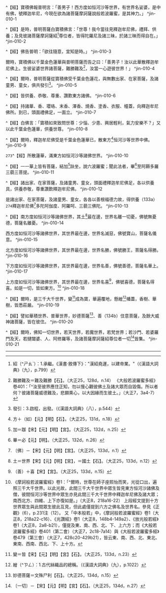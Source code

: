 ^【經】寶積佛報普明言：「善男子！西方度如恒河沙等世界，有世界名娑婆，是中有佛，號釋迦牟尼，今現在欲為諸菩薩摩訶薩說般若波羅蜜，是其神力。」 ^jin-010-1

^【經】是時，普明菩薩白寶積佛言：「世尊！我今當往見釋迦牟尼佛，禮拜、供養；及見彼諸菩薩摩訶薩紹[^18]尊位者，皆得陀羅尼及諸三昧，於諸三昧而得自在。」 ^jin-010-2

^【經】佛告普明：「欲往隨意，宜知是時。」 ^jin-010-3

爾時，寶積佛以千葉金色蓮華與普明菩薩而告之曰：「善男子！汝以此華散釋迦牟尼佛上。生彼娑婆世界諸菩薩，難勝難及[^26]，汝當一心遊彼世界！」 ^jin-010-4

^【經】爾時，普明菩薩從寶積佛受千葉金色蓮花，與無數出家、在家菩薩，及諸童男、童女，俱共發引[^56]。 ^jin-010-5

^【經】皆供養、恭敬、尊重、讚歎東方諸佛。 ^jin-010-6

^【經】持諸華、香、瓔珞、末香、澤香、燒香、塗香、衣服、幢蓋，向釋迦牟尼佛所。到已，頭面禮佛足，一面立。 ^jin-010-7

^【經】白佛言：「寶積如來致問世尊：少惱、少患、興居輕利，氣力安樂不？」又以此千葉金色蓮華，供養世尊。 ^jin-010-8

^【經】爾時，釋迦牟尼佛受是千葉金色蓮華已，散東方[^88]恒河沙等世界中佛。 ^jin-010-9

`273`^【經】所散蓮華，滿東方如恒河沙等諸佛世界。 ^jin-010-10

^【經】一一華上皆有菩薩，結加[^106]趺坐，說六波羅蜜；聞此法者，畢[^107]至阿耨多羅三藐三菩提。 ^jin-010-11

^【經】諸出家、在家菩薩，及諸童男、童女，頭面禮釋迦牟尼佛足，各以供養具，供養恭敬，尊重讚歎釋迦牟尼佛。 ^jin-010-12

是諸出家、在家菩薩，及諸童男、童女，各各以善根福德力故，得供養（133a）`274`釋迦牟尼佛[^111]多陀阿伽度、阿羅呵、三藐三佛陀。 ^jin-010-13

^【經】南方度如恒河沙等諸佛世界，其土[^125]最在邊，世界名離一切憂，佛號無憂德，菩薩名離憂。 ^jin-010-14

西方度如恒河沙等諸佛世界，其世界最在邊，世界名滅惡，佛號寶山，菩薩名儀意。 ^jin-010-15

北方度如恒河沙等諸佛世界，其世界最在邊，世界名勝，佛號勝王，菩薩名得勝。 ^jin-010-16

下方度如恒河沙等諸佛世界，其世界最在邊，世界名善，佛號善德，菩薩名華上。 ^jin-010-17

上方度如恒河沙等諸佛世界，其世界最在邊，世界名喜[^126]，佛號喜德，菩薩名得喜。如是一切，皆如東方。[^127] ^jin-010-18

^【經】爾時，是三千大千世界，變[^134]成為寶，華遍覆地，懸繒[^135]幡蓋，香樹、華樹，皆悉莊嚴。 ^jin-010-19

^【經】譬如華積世界、普華世界，妙德菩薩[^148]、善（134b）住意菩薩，及餘大威神諸菩薩，皆在彼住。 ^jin-010-20

^【經】爾時，佛知一切世界，若天世界，若魔世界，若梵世界；若沙門、若婆羅門及天，若揵闥婆、人、阿修羅等，及諸菩薩摩訶薩紹尊位者一切[^157]皆集。 ^jin-010-21

---

[^1]: 如來說法：以慈悲風來，心動，散身無數化眾生。 佛實不動，先福因緣，身遍出聲應物如響，身毛孔中自然有聲隨心說法，佛無憶想亦無分別。 （印順法師，《大智度論筆記》〔C021〕pp.221-222）
[^2]: 《翻梵語》卷9：「隨藍風（應云毘藍婆亦云毘藍，譯曰迅猛）。」（大正54，1046a2）
[^3]: 邊＝遍【宋】【元】。（大正25，127d，n.23）
[^4]: 「應物如響」即響應。 響應：1.回聲相應。（《漢語大詞典》（十二），p.665）
[^5]: 音樂＝醫藥【宋】【元】【明】【宮】。（大正25，127d，n.25）
[^6]: 恣（ㄗˋ）：2.聽任，任憑。3.滿足，盡情。4.高興，得意。（《漢語大詞典》（七），p.505）
[^7]: 參見《大寶積經》卷10〈3-3 密跡金剛力士會〉（大正11，53b5-59b23）。
[^8]: 至＝去【宋】【元】【明】【宮】。（大正25，127d，n.27）
[^9]: 息：10.停止，停息。（《漢語大詞典》（七），p.501）
[^10]: 土＝界【宋】【元】【明】【宮】。（大正25，127d，n.30）
[^11]: 度伽略子＝伽路子度【宋】【元】【明】【宮】【石】。（大正25，127d，n.31） 案：目度伽略子：即大目犍連或目連。
[^12]: 目連尋求佛聲。（印順法師，《大智度論筆記》〔I024〕p.436）
[^13]: 如＝汝【宋】【元】【明】【宮】。（大正25，128d，n.1）
[^14]: 曰＝日【元】【明】。（大正25，128d，n.2）《大正藏》原作「曰」，今依【元】【明】作「日」。
[^15]: 成壞＝威德【宋】【元】【明】【宮】。（大正25，128d，n.4）
[^16]: 破＝壞【宋】【元】【明】【宮】。（大正25，128d，n.5）
[^17]: 不壞因緣法相。（印順法師，《大智度論筆記》〔C016〕p.214）
[^18]: 紹（^ㄕㄠˋ）：1.承繼。《漢書‧敘傳下》："漢紹堯運，以建帝業。"（《漢語大詞典》（九），p.799）
[^19]: 菩薩三事無厭。（印順法師，《大智度論筆記》〔C021〕p.222）
[^20]: 消：15.通"銷"。熔化。（《漢語大詞典》（五），p.1199） 蘇：15.用同"酥"。酥油。10.引申為下垂之物。（《漢語大詞典》（九），p.618）
[^21]: 手居士三事無厭。（印順法師，《大智度論筆記》〔I024〕p.436） 參見《雜阿含經》卷22（594經）（大正2，159a）。
[^22]: 參見釋厚觀、郭忠生合編，〈《大智度論》之本文相互索引〉，《正觀》（6），p.30：《大智度論》卷5（大正25，95c1-97a24）。
[^23]: 參見［西晉］竺法護，《諸佛要集經》卷下（大正17，765c21-766c15）。
[^24]: 文殊不能出女人之定。（印順法師，《大智度論筆記》〔I024〕p.436）
[^25]: 諸＝棄諸蓋【宋】【元】【明】【宮】【石】。（大正25，128d，n.12）
[^26]: 難勝難及＝難及難勝【石】。（大正25，128d，n.14） 《大般若波羅蜜多經》卷401：「^汝至彼界應住正知，勿以慢心觀彼佛土及諸大眾而自毀傷。所以者何？彼諸菩薩威德難及，悲願熏心，以大因緣而生彼土。」（大正7，3a4-7）
[^27]: 信：9.符契，憑證。（《漢語大詞典》（一），p.1414）
[^28]: 贈遺：贈送，贈給。亦指贈送的財物。（《漢語大詞典》（十），p.301）
[^29]: 諸佛以法為師。實相。（印順法師，《大智度論筆記》〔C021〕p.222）
[^30]: 絍＝袵【宋】【元】【明】【宮】。（大正25，129d，n.1） 絍：同"紝"。《集韻‧沁韻》："紝，亦書作絍"（《漢語大字典》（六），p.3394） 紝（^ㄖㄣˋ）：1.織布帛的絲縷。2.紡織。3.以線穿針。（《漢語大詞典》（九），p.763）
[^31]: 〔針〕－【宋】【元】【明】【宮】【石】。（大正25，129d，n.2）
[^32]: 佛為盲比丘袵針。（印順法師，《大智度論筆記》〔I024〕p.436）
[^33]: 恩＝因【元】【明】。（大正25，129d，n.3）
[^34]: 令＝今【宋】【元】【明】【宮】。（大正25，129d，n.4）
[^35]: 《撰集百緣經》卷4（大正4，218a23-b6），另參見《大智度論》卷26（大正25，249b7-19）。
[^36]: 伎（^ㄐㄧˋ）：4.音樂，樂舞。5.指散樂雜戲。6.古代指百戲雜技藝人。（《漢語大詞典》（一），p.1178）
[^37]: 翁＝公【宋】【元】【明】【宮】【石】。（大正25，129d，n.6）
[^38]: 甚深：佛無甚深，甚深之稱出自凡人。（印順法師，《大智度論筆記》〔C021〕p.222）
[^39]: 正＝止【元】【明】。（大正25，129d，n.15）
[^40]: 參見《佛說華手經》卷1：「^一寶嚴佛以眾蓮華與網明言：汝以是華供養彼佛，並稱我意致敬問訊，少惱少病起居輕利氣力安耶？」（大正16，130b17-19）
[^41]: 蓮華有三種。（印順法師，《大智度論筆記》〔C019〕p219）
[^42]: 唯＝雖【宋】【元】【明】【宮】。（大正25，129d，n.19）
[^43]: 參見《正觀》（6），p.30：《大智度論》卷8（大正25，115c-116a）。
[^44]: 手自＝自手【宋】【元】【明】【宮】。（大正25，129d，n.21）
[^45]: 優＝憂【宋】【元】【明】【宮】【石】。（大正25，129d，n.25）
[^46]: 小＝少【元】【明】。（大正25，129d，n.26）
[^47]: 詳審：1.安詳慎重。《漢書‧霍光傳》："光為人沈靜詳審。"（《漢語大詞典》（十一），p.207）
[^48]: 儀＝貌【宋】【元】【明】【宮】，＝狠【石】。（大正25，129d，n.27）
[^49]: 優波毱見老尼問佛威儀。（印順法師，《大智度論筆記》〔I024〕p.436）
[^50]: 林＝床【宋】【元】【明】【宮】【石】。（大正25，129d，n.28）
[^51]: 知＝如【宋】【元】【明】【宮】。（大正25，129d，n.29）
[^52]: 脂灰：以油脂和石灰，猶今油灰之類。（《漢語大詞典》（六），p.1249）
[^53]: 瑩（^ㄧㄥˊ）：5.使明潔。（《漢語大詞典》（四），p.627） 瑩澈：亦作"瑩徹"。2.淨化，使明潔。（《漢語大詞典》（四），p.628）
[^54]: 任：1.擔荷，負載。（《漢語大詞典》（一），p.1196）
[^55]: 釋尊宿昔功德具足而不成佛方便度生。（印順法師，《大智度論筆記》〔I024〕p.436）
[^56]: 發引：3.啟程，出發。（《漢語大詞典》（八），p.544）
[^57]: 自致：7.自至其處。（《漢語大詞典》（八），p.1323）
[^58]: 翼從：輔翼隨從。（《漢語大詞典》（九），p.679）
[^59]: 在＝居【宋】【元】【明】【宮】【石】。（大正25，130d，n.6）
[^60]: （見）＋此【宋】【元】【明】【宮】【石】。（大正25，130d，n.8）
[^61]: 佛法：普被不擇大小貴賤。（印順法師，《大智度論筆記》〔C008〕p.196）
[^62]: 訖（^ㄑㄧˋ）：2.窮盡。（《漢語大詞典》（十一），p.46）
[^63]: 菩薩供養法，身入禪定，其身直進，從其身邊出無量身，化諸供物滿諸佛世界。（印順法師，《大智度論筆記》〔D030〕p.279）
[^64]: 參見《妙法蓮華經》卷6〈23 藥王菩薩本事品〉（大正9，53a4-53b18）。
[^65]: 城＝財【宋】【元】【明】【宮】【石】。（大正25，130d，n.12）
[^66]: 藥王燃身供佛。（印順法師，《大智度論筆記》〔I024〕p.436）
[^67]: 參見《四分律》卷59：「^佛告言：年少客比丘應以五法禮上座舊比丘──應偏露右肩，脫革屣，右膝著地，捉上座兩足，言：大德我和南，是為五法。年少舊比丘禮客上座比丘亦如是。」（大正22，1007a16-19） 《大智度論》卷100：「^禮有三種：一者口禮，二者屈膝頭不至地，三者頭至地，是為上禮；人之一身頭為最上，足為最下，以頭禮足恭敬之至。」（大正25，751a24-27）
[^68]: 五眾：比丘、比丘尼、式叉摩那、沙彌、沙彌尼。
[^69]: 方：42.副詞。卻，反而。表示語氣轉折。（《漢語大詞典》（六），p.1549）
[^70]: 參見《十誦律》卷1（大正23，3b），《四分律》卷1（大正22，572b6-c4），《根本說一切有部毘奈耶》卷2（大正23，635c24-636b3）。
[^71]: 而＋（故）【宋】【元】【明】。（大正25，131d，n.4）
[^72]: 佛破達貳迦赤色瓦窟。（印順法師，《大智度論筆記》〔I024〕p.436）
[^73]: 等力＝力等【宋】【元】【明】【宮】。（大正25，131d，n.5）
[^74]: 佛佛平等。身土或異，智慧神力俱等。（印順法師，《大智度論筆記》〔C021〕p.222）
[^75]: 塠壓＝推壓【宋】【元】【明】【宮】，＝推押【石】。（大正25，131d，n.7）
[^76]: 疽（^ㄐㄩ）：中醫指局部皮膚腫脹堅硬的毒瘡。（《漢語大詞典》（八），p.296）
[^77]: 可＋（得）【宋】【元】【明】【宮】【石】。（大正25，131d，n.9）
[^78]: 〔故〕－【宋】【元】【明】【宮】。（大正25，131d，n.10）
[^79]: 〔威〕－【宋】【元】【明】【宮】。（大正25，131d，n.11）
[^80]: 興居：指日常生活，猶言起居。（《漢語大詞典》（二），p.166）
[^81]: 輕利：1.輕快。（《漢語大詞典》（九），p.1261）
[^82]: 氣力：1.體力，力氣。（《漢語大詞典》（六），p.1025）
[^83]: 病＝患【宋】【元】【明】【宮】。（大正25，131d，n.13）
[^84]: 一一＝二【宋】【元】【明】【宮】【石】。（大正25，131d，n.16）
[^85]: 佛身：神通變化身，父母生身。（印順法師，《大智度論筆記》〔C002〕p.182）
[^86]: 惡＝樂【宮】。（大正25，131d，n.17）
[^87]: 參見《正觀》（6），p.30：《大智度論》卷8（大正25，115c-116a）。
[^88]: 方＋（如）【元】【明】【石】。（大正25，131d，n.18）
[^89]: 釋尊成道自念以何為師，以般若為師。（印順法師，《大智度論筆記》〔I024〕p.436）
[^90]: （1）如：9.不如。《公羊傳‧隱公元年》："母欲立之，己殺之，如毋與而已矣。"何休注："如即不如，齊人語也。"（《漢語大詞典》（四），p.269） （2）勝如：優劣。參見印順法師，《空之探究》，pp.75-76： ^《有勝天經》說：「有三種天：光天，淨光天，遍淨光天」。這三天，「因人心勝如（如是不如，勝如即優劣）故，修便有精麤；因修有精麤故，得（至天）人則有勝如」。不但有差別，每一天的天人，也有勝妙與不如的。所以有差別，是由於因中的修行，有精麤不同。
[^91]: 諸佛以法為師。摩訶般若。（印順法師，《大智度論筆記》〔C021〕p.222）
[^92]: 𧂐＝薪【宮】。（大正25，132d，n.2） 𧂐（^ㄗˋ）：1.草名。2.積，積聚。3.草積，薪。（《漢語大字典》（五），p.3326）
[^93]: 佛親供養荼毘大愛道尼。（印順法師，《大智度論筆記》〔I024〕p.436） 參見Lamotte（1944, p.587, n.1）：《增壹阿含經》卷50（大正2，821b26-823b17）；《佛說大愛道般泥洹經》（大正2，867a-869b）；《佛母般泥洹經》（大正2，869b-870c）。
[^94]: 共＝莫【元】【明】。（大正25，132d，n.5）
[^95]: 七住菩薩未得三十二相八十隨形好。（印順法師，《大智度論筆記》〔D030〕p.279）
[^96]: 《十住經》卷3（大正10，520c10-521b6）；另參見《大智度論》卷29（大正25，272a），卷48（大正25，405c-406a），卷50（大正25，418a）。
[^97]: 今＝念【元】【明】。（大正25，132d，n.9）
[^98]: 一乘三乘：於五濁世間一為三。（印順法師，《大智度論筆記》〔C021〕p.222） 佛初成道自思於一開三乘。（印順法師，《大智度論筆記》〔I024〕p.436）
[^99]: 布施淨不淨四種：施淨受不淨，受淨施不淨，施受俱清淨，施受俱不淨。（印順法師，《大智度論筆記》〔A001〕p.1） 《中阿含經》卷47（180經）《瞿曇彌經》：「^有四種布施，三淨施。云何為四？或有布施，因施主淨非受者；或有布施，因受者淨非施主；或有布施，非因施主淨亦非受者；或有布施，因施主淨，受者亦然。」（大正1，722b27-c2）
[^100]: 佛入涅槃：度可度已，燈盡應滅，有為空故。 知有為空捨入涅槃，是福亦捨。（印順法師，《大智度論筆記》〔C014〕p.208）
[^101]: 將：38.連詞。相當於"而"。（《漢語大詞典》（七），p.805）
[^102]: 適：10.和順，順適。（《漢語大詞典》（十），p.1160）
[^103]: 除＝塗【宋】【元】【明】【宮】。（大正25，132d，n.16）
[^104]: 小＝少【明】。（大正25，132d，n.21）
[^105]: 殖＝植【宋】【元】【明】【宮】。（大正25，132d，n.22）
[^106]: 加＝跏【宋】【元】【明】【宮】。（大正25，132d，n.25）
[^107]: 畢＝必【元】【明】。（大正25，132d，n.26）
[^108]: 參見《大智度論》卷8：「^爾時，世尊出廣長舌相，遍覆三千大千世界，熙怡而笑。從其舌根出無量千萬億光，是一一光化成千葉金色寶華。是諸華上，皆有化佛結加趺坐，說六波羅蜜；眾生聞者，必得阿耨多羅三藐三菩提。復至十方如恒河沙等諸佛世界，皆亦如是。」（大正25，115a4-9）
[^109]: 畢＝必【元】【明】【石】。（大正25，132d，n.28）
[^110]: 參見《正觀》（6），p.30：《大智度論》卷8（大正25，115a4-116b16）。
[^111]: 〔佛〕－【宋】【元】【明】【宮】。（大正25，133d，n.1）
[^112]: 如來十號，參見《大智度論》卷2（大正25，71b13-73a5）。
[^113]: 多陀阿伽陀：如來，如解，如去，如實說。（印順法師，《大智度論筆記》〔D024〕p.271）
[^114]: 阿羅訶：破賊，應供。（印順法師，《大智度論筆記》〔D024〕p.271）
[^115]: 利勁箭＝箭勁利【宋】【元】【明】【石】，＝箭劍利【宮】。（大正25，133d，n.5）
[^116]: 三藐三佛陀：實知四諦實相。諸佛等故，名為等覺。（印順法師，《大智度論筆記》〔D024〕p.272）
[^117]: 鞞侈遮羅那：三明清淨行具。（印順法師，《大智度論筆記》〔D024〕p.272）
[^118]: 修伽陀：妙道去。安隱說。（印順法師，《大智度論筆記》〔D024〕p.272）
[^119]: 路迦憊：知世間四諦。（印順法師，《大智度論筆記》〔D024〕p.272）
[^120]: 阿耨多羅：三學無上。（印順法師，《大智度論筆記》〔D024〕p.273）
[^121]: 況出上＝於佛者【石】。（大正25，133d，n.10）
[^122]: 富樓沙曇藐婆羅提：大悲度生，輭善教調御。（印順法師，《大智度論筆記》〔D024〕p.273）
[^123]: 舍多提婆魔㝹舍喃：智慧無煩惱，得最上解脫。（印順法師，《大智度論筆記》〔D024〕p.273）
[^124]: 佛陀：三世盡不盡、動不動法，悉知。（印順法師，《大智度論筆記》〔D024〕p.273）
[^125]: 土＝世界【宋】【元】【明】【宮】，＝國土【石】。（大正25，133d，n.12）
[^126]: （善）＋喜【宋】【宮】。（大正25，133d，n.15）
[^127]: 《摩訶般若波羅蜜經》卷1：「^爾時，世尊在師子座熙怡而笑，光從口出，遍照三千大千世界。以此光故，此間三千大千世界中眾生皆見東方恒河沙諸佛及僧，彼間恒河沙等世界中眾生亦見此間三千大千世界中釋迦牟尼佛及諸大眾；南西北方、四維、上下亦復如是。」（大正8，218a16-22） 上段經文提到十方世界眾生與此間眾生彼此互見，但此處僅提到六方之佛名及世界名。參見《正觀》（6），p.231注（12）。 又「中本般若」中，《摩訶般若波羅蜜經》卷1（大正8，218a22-c16）、《光讚經》卷1（大正8，148b4-149a2）、《放光般若經》卷1（大正8，2a8-b21），僅提及東、南、西、北、下、上六方；而《大般若波羅蜜多經》卷401（第二會）（大正7，2c18-7a14）與《大般若波羅蜜多經》卷479（第三會）（大正7，428c20-429b21），皆云東、南、西、北、東北、東南、西南、西北、下、上十方。
[^128]: 方：實無諸方，眾界入所不攝故。（印順法師，《大智度論筆記》〔A059〕p.99）
[^129]: 《大智度論》卷11：「^有人言：以四種法藏教人：一、修妬路藏，二、毘尼藏，三、阿毘曇藏，四、雜藏，是為法施。」（大正25，143c23-25）
[^130]: 六法藏：1、實，2、德，3、業，4、同，5、異，6、和合。 ［後魏］吉迦夜譯，《方便心論》1：「^諸外道有論法不耶？答曰：有。如衛世師有六諦，所謂陀羅驃、求那、總諦、別諦、作諦、不作諦。」（大正32，23c2-4） ［隋］吉藏撰，《百論疏》卷3：「^《智度論》云：汝四法藏中無『方』，我六法藏中有；四法藏無則四諦不攝彼，六諦、九法中『方』為其一，故云六法藏有。」（大正42，298b29-c2） 慧月造，玄奘譯，《勝宗十句義論》：「實句義云何？謂九種實名實句義。何者為九？一、地，二、水，三、火，四、風，五、空，六、時，七、方，八、我，九、意，是為九實。」（大正54，1262c19-21）
[^131]: 陀羅驃（dravya）：漢譯有「物、事、實、體、實有」等義。
[^132]: 間彼此＝此間彼【宋】【元】【明】【宮】。（大正25，133d，n.21） 間（^ㄐㄧㄢˋ）：5.差別，距離，4.阻隔，間隔。（《漢語大詞典》（十二），p.73）
[^133]: 《長阿含經》卷22《世記經》：「^此閻浮提日中時，弗于逮日沒，拘耶尼日出，鬱單曰夜半；拘耶尼日中，閻浮提日沒，鬱單曰日出，弗于逮夜半；鬱單曰日中，拘耶尼日沒，弗于逮日出，閻浮提夜半；若弗于逮日中，鬱單曰日沒，閻浮提日出，拘耶尼夜半；閻浮提東方，弗于逮為西方，閻浮提為西方，拘耶尼為東方；拘耶尼為西方，鬱單曰為東方，鬱單曰為西方，弗于逮為東方。」（大正1，147c6-14）
[^134]: 變＝皆【宋】【元】【明】【宮】【石】。（大正25，133d，n.23）
[^135]: 繒（^ㄗㄥ）：1.古代絲織品的總稱。（《漢語大詞典》（九），p.1022）
[^136]: 《大智度論》卷6：「十四變化心：初禪二，欲界、初禪；二禪三，欲界、初禪、二禪；三禪四，欲界、初禪、二禪、三禪；四禪五，欲界、初禪、二禪、三禪、四禪。」（大正25，105a11-14）
[^137]: 佛所化土：十方無量恒河沙世界。（印順法師，《大智度論筆記》〔C020〕p.220）
[^138]: 長＝益【宋】【元】【明】【宮】。（大正25，133d，n.27）
[^139]: 寶：類別。出處。（印順法師，《大智度論筆記》〔C016〕p.212）
[^140]: 青＝赤【宮】。（大正25，134d，n.4）
[^141]: 囉＝羅【宋】【元】【明】【宮】。（大正25，134d，n.6）
[^142]: 玉＝王【宋】。（大正25，134d，n.7）
[^143]: 〔勝〕－【宋】【元】【明】【宮】。（大正25，134d，n.9）
[^144]: 明註曰生，南藏作玉。（大正25，134d，n.11）
[^145]: 佛舍利化為如意珠。（印順法師，《大智度論筆記》〔C020〕p.221）
[^146]: 參見《正觀》（6），p.30：《大智度論》卷10（大正25，129b4-16），另參見《大智度論》卷9（大正25，123a16-b5）。
[^147]: 占匍＝占蔔【宋】【元】【宮】，＝瞻葡【明】。（大正25，134d，n.14）
[^148]: 妙德菩薩＝文殊尸利【石】。（大正25，134d，n.15）
[^149]: 釋璟興撰，《無量壽經連義述文贊》卷中：「^帛延云曇摩迦留即法藏也，謙去留字云作菩薩道，即《智論》法積菩薩也。」（大正37，148b11-13）
[^150]: 參見《佛說無量壽經》卷1（大正12，267b20-c6）。 法積比丘至十方觀淨土。（印順法師，《大智度論筆記》〔I024〕p.436）
[^151]: 極樂世界：劣於華積，法積比丘功德力薄。（印順法師，《大智度論筆記》〔C016〕p.212）
[^152]: 詰＝鞊【宋】【元】【明】【宮】。（大正25，134d，n.17）
[^153]: 徧吉，無適住處。（印順法師，《大智度論筆記》〔C016〕p.212）
[^154]: 師＝尸【宋】【元】【明】【宮】。（大正25，134d，n.19）
[^155]: 參見《佛說首楞嚴三昧經》卷2（大正15，643c29-644a10）。
[^156]: 參見《佛說首楞嚴三昧經》卷2（大正15，642a26-b2）。
[^157]: 〔一切〕－【宋】【元】【明】【宮】【石】。（大正25，134d，n.27）
[^158]: 參見《正觀》（6），p.30：《摩訶般若波羅蜜經》卷12〈43 無作品〉（大正8，310a8-17）；《放光般若經》卷9〈44 無作品〉（大正8，66c19-20）。
[^159]: 《大智度論》卷10（大正25，128a14-c1）。
[^160]: 七＝言【宮】。（大正25，134d，n.29）
[^161]: 大菩薩來，在令新學心生信樂。（印順法師，《大智度論筆記》〔C016〕p.212）
[^162]: 大＝天【明】。（大正25，134d，n.31）
[^163]: 提婆婆那民二處天主：帝釋為四天王天及忉利天二處天主。
[^164]: 魔＝摩【宋】【元】【明】【宮】【石】。（大正25，134d，n.33）
[^165]: 在＝依【宋】【元】【明】【宮】【石】。（大正25，134d，n.34）
[^166]: 大有＝有大【石】。（大正25，134d，n.35）
[^167]: 嬈（^ㄖㄠˇ）：煩擾，擾亂。（《漢語大詞典》（四），p.407）
[^168]: 《阿毘達磨俱舍論》卷2〈1 分別界品〉：「^論曰：繫謂繫屬，即被縛義。欲界所繫具足十八。色界所繫唯十四種，除香味境及鼻舌識；除香味者，段食性故，離段食欲，方得生彼；除鼻舌識，無所緣故。」（大正29，7b28-c2）
[^169]: 漠＝寞【宋】【元】【明】【宮】。（大正25，135d，n.1）
[^170]: 參見《長阿含經》卷22（大正1，p.145a6-19）。
[^171]: 借識：二禪以上眼耳身識，梵世界中取。 梵世有四識易聞。（印順法師，《大智度論筆記》〔A059〕p.99）
[^172]: ［梁］寶唱，《經律異相》卷1：「^他化自在天宮，亦為風輪所持在虛空中，王名自在。轉集他所化以自娛樂也，名愛身天，於欲界中獨得自在。」（大正53，2b24-26）
[^173]: 六道四生：龍王畜生攝，犍闥婆、甄陀羅屬天。（印順法師，《大智度論筆記》〔C019〕p.219）
[^174]: 甄陀羅：又稱作緊那羅。印順法師，《大樹緊那羅王所問經偈頌講記》：「^緊那羅，是印度話，與龍、夜叉等同屬於天龍八部。他是諸天的音樂神之一，與乾闥婆（如山門裏面四大金剛之中，彈琵琶的那一位，就是乾闥婆之一）是同一性質；凡是諸天舉行法會，都是由他們擔任奏樂的工作。」（收於《華雨集》（一），p.4）
[^175]: 番休：輪流休息。（《漢語大詞典》（七），p.1360）
[^176]: 《大智度論》卷8（大正25，118a20-29）。
[^177]: 《長阿含經》卷20：「^閻浮提人壽命百歲，少出多減；拘耶尼人壽命二百歲，少出多減；弗于逮人壽三百歲，少出多減；欝單曰人盡壽千歲，無有增減。」（大正1，133a23-26） 《阿毘達磨俱舍論》卷11：「^北俱盧人定壽千歲，西牛貨人壽五百歲，東勝身人壽二百五十歲，南贍部人壽無定限，劫減最後極壽十年，於劫初時人壽無量，百千等數不能計量。」（大正29，61b6-9）
[^178]: 參見《雜阿含經》卷22（583經）（大正2，155a7-b4）。
[^179]: 成就＝精進【宋】【元】【明】【宮】【石】。（大正25，135d，n.9）
[^180]: 大＝天【宋】【元】【明】【宮】。（大正25，135d，n.10）
[^181]: 婆＝波【宋】【元】【明】【宮】。（大正25，135d，n.11）
[^182]: 參見《雜阿含經》卷22〈583經〉：「^瞿曇說呪偈，不速捨月者，或頭破七分，受諸隣死苦。」（大正2，155a27-28）
[^183]: 梨＝利【宋】【元】【明】【宮】。（大正25，135d，n.13）
[^184]: 佛敕羅睺羅放月。（印順法師，《大智度論筆記》〔I024〕p.436）
[^185]: ┌ 不得 三惡趣受法 ┤ 多少得，但生福不堪受道 └ 有能得者（正義） （印順法師，《大智度論筆記》〔A020〕p.38）
[^186]: 參見《阿毘達磨大毘婆沙論》卷172：「^問：諸阿素洛何趣所攝？答：有說，是天趣攝。......如是說者，是鬼趣攝。」（大正27，868c5-27）
[^187]: 參見《大智度論》卷30（大正25，280a3-15）。
[^188]: 富那婆藪鬼母：《雜阿含經》卷49（1322經）（大正2，362c23-363a20），《別譯雜阿含經》卷15（321經）（大正2，481a4-29）。
[^189]: 佛化富那婆藪鬼神母。（印順法師，《大智度論筆記》〔I024〕p.435）
[^190]: 金剛力士密迹菩薩中勝。（印順法師，《大智度論筆記》〔D030〕p.280）
[^191]: 參見《大樹緊那羅王所問經》卷1（大正15，370b22-371b5）。 屯崙摩王彈琴迦葉不安其座。（印順法師，《大智度論筆記》〔I024〕p.435）
[^192]: 弗＝佛【宋】【元】【明】【宮】。（大正25，135d，n.20）
[^193]: 《翻梵語》卷2「^婆蹉弗姤路（應云跋蹉弗多羅，譯曰：跋蹉者犢也；弗多羅多子）。」（大正54，993c13）
[^194]: 《阿毘達磨大毘婆沙論》卷2：「^此是犢子部宗，彼部師執世第一法、信等五根以為自性。......立阿素洛為第六趣補特伽羅。」（大正27，8b10-25）
[^195]: 參見《大智度論》卷30（大正25，280a3-15）。
[^196]: 參見《大智度論》卷7（大正25，110b22-c29）。